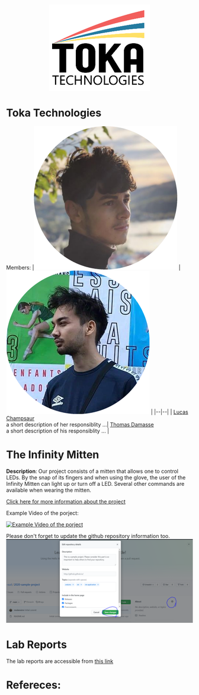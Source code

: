 <p align="center">
  <img src="assets/toka.PNG"/>
</p>

# Toka Technologies
Members: 
|![member1](assets/lucas.png) |![member2](assets/thomas.png)  |
|--|--|
|  [Lucas Champsaur](https://github.com/LucasEFREI) <br> a short description of her responsiblity ...| [Thomas Damasse](https://github.com/thomas.damasse@efrei.net) <br> a short description of his responsiblity ... |



# The Infinity Mitten
 **Description**: Our project consists of a mitten that allows one to control LEDs. By the snap of its fingers and when using the glove, the user of the Infinity Mitten can light up or turn off a LED.
Several other commands are available when wearing the mitten. 
 
[Click here for more information about the project](project) 

Example Video of the porject:

[![Example Video of the porject](https://img.youtube.com/vi/ucZl6vQ_8Uo/0.jpg)](https://www.youtube.com/watch?v=ucZl6vQ_8Uo)

Please don't forget to update the github repository information too. 
![Change Description of github repository](assets/change_description.png?raw=true)

# Lab Reports

The lab reports are accessible from [this link](lab)

# Refereces:
